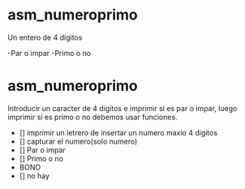 # asm_numeroprimo

Un entero de 4 dígitos 

-Par o impar 
-Primo o no 

# asm_numeroprimo
Introducir un caracter de 4 digitos e imprimir si es par o impar, luego imprimir si es primo o no 
debemos usar funciones. 

- [] imprimir un letrero de insertar un numero maxio 4 digitos
- [] capturar el numero(solo numero)
- [] Par o impar 
- [] Primo o no
- BONO
- [] no hay  



